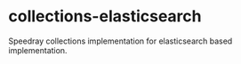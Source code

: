 # collections-elasticsearch
Speedray collections implementation for elasticsearch based implementation.
